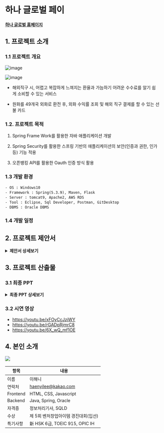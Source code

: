# 하나 글로벌 페이

[**하나 글로벌 홈페이지**](https://koposoftware.github.io/2021_13_hnlee/)

## 1. 프로젝트 소개

### 1.1 프로젝트 개요

![image](https://user-images.githubusercontent.com/77392444/136090288-cf1909ac-ad56-4d8c-904c-e71d940e11f2.png)

![image](https://user-images.githubusercontent.com/77392444/136090321-ed3b6293-2b5a-40e4-9bde-f91cc674d461.png)


- 해외직구 시, 어렵고 복잡하게 느껴지는 환율과 가늠하기 어려운 수수료를 알기 쉽게 소비할 수 있는 서비스

- 원화를 49개국 외화로 환전 후, 외화 수익률 조회 및 해외 직구 결제를 할 수 있는 선불 카드


### 1.2. 프로젝트 목적

1) Spring Frame Work를 활용한 자바 애플리케이션 개발

2) Spring Security를 활용한 스프링 기반의 애플리케이션의 보안(인증과 권한, 인가 등) 기능 적용

3) 오픈뱅킹 API를 활용한 Oauth 인증 방식 활용


### 1.3 개발 환경 

```
- OS : Windows10
- Framework : Spring(5.3.9), Maven, Flask
- Server : tomcat9, Apache2, AWS RDS
- Tool : Eclipse, Sql Developer, Postman, GitDesktop
- DBMS : Oracle DBMS
```

### 1.4 개발 일정


## 2. 프로젝트 제안서

<details>
   <summary> <b>제안서 상세보기</b> </summary>
   <img src="./ppt/1.%20제안서/jpg/001.jpg"/> <br>
   <img src="./ppt/1.%20제안서/jpg/002.jpg"/> <br>
   <img src="./ppt/1.%20제안서/jpg/003.jpg"/> <br>
   <img src="./ppt/1.%20제안서/jpg/004.jpg"/> <br>
   <img src="./ppt/1.%20제안서/jpg/005.jpg"/> <br>
   <img src="./ppt/1.%20제안서/jpg/006.jpg"/> <br>
   <img src="./ppt/1.%20제안서/jpg/007.jpg"/> <br>
   <img src="./ppt/1.%20제안서/jpg/008.jpg"/> <br>
   <img src="./ppt/1.%20제안서/jpg/009.jpg"/> <br>   
</details>

## 3. 프로젝트 산출물


### 3.1 최종 PPT

<details>
   <summary> <b>최종 PPT 상세보기</b> </summary>
   <img src="./ppt/2.%20최종발표/jpg/001.jpg"/> <br>
   <img src="./ppt/2.%20최종발표/jpg/002.jpg"/> <br>
   <img src="./ppt/2.%20최종발표/jpg/003.jpg"/> <br>
   <img src="./ppt/2.%20최종발표/jpg/004.jpg"/> <br>
   <img src="./ppt/2.%20최종발표/jpg/005.jpg"/> <br>
   <img src="./ppt/2.%20최종발표/jpg/006.jpg"/> <br>
   <img src="./ppt/2.%20최종발표/jpg/007.jpg"/> <br>
   <img src="./ppt/2.%20최종발표/jpg/008.jpg"/> <br>
   <img src="./ppt/2.%20최종발표/jpg/009.jpg"/> <br>
   <img src="./ppt/2.%20최종발표/jpg/010.jpg"/> <br>
   <img src="./ppt/2.%20최종발표/jpg/011.jpg"/> <br>
   <img src="./ppt/2.%20최종발표/jpg/012.jpg"/> <br>
   <img src="./ppt/2.%20최종발표/jpg/013.jpg"/> <br>
   <img src="./ppt/2.%20최종발표/jpg/014.jpg"/> <br>
   <img src="./ppt/2.%20최종발표/jpg/015.jpg"/> <br>
   <img src="./ppt/2.%20최종발표/jpg/016.jpg"/> <br>
   <img src="./ppt/2.%20최종발표/jpg/017.jpg"/> <br>
   <img src="./ppt/2.%20최종발표/jpg/018.jpg"/> <br>
   <img src="./ppt/2.%20최종발표/jpg/019.jpg"/> <br>
   <img src="./ppt/2.%20최종발표/jpg/020.jpg"/> <br>
   <img src="./ppt/2.%20최종발표/jpg/021.jpg"/> <br>
   <img src="./ppt/2.%20최종발표/jpg/022.jpg"/> <br>
   <img src="./ppt/2.%20최종발표/jpg/023.jpg"/> <br>

</details>

### 3.2 시연 영상 

- https://youtu.be/xFOyCcJzjWY
- https://youtu.be/rGADpRjmrC8
- https://youtu.be/6X_wQ_mf1OE


## 4. 본인 소개

<img src="https://user-images.githubusercontent.com/77392444/135830781-118612ee-e240-435b-8f93-9fd6346e09f0.JPG" width="100">

|항목         |내용|
|------------|---------------------------|
|이름         |이해니|
|연락처        | haenyilee@kakao.com|
|Frontend      | HTML, CSS, Javascript|
|Backend       | Java, Spring, Oracle|
|자격증        | 정보처리기사, SQLD |
|수상         | 제 5회 벤처창업아이템 경진대회(입선) |
|특기사항       | 新 HSK 6급, TOEIC 915, OPIC IH |

